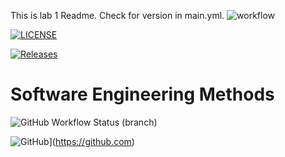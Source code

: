 This is lab 1 Readme.
Check for version in main.yml.
![workflow](https://github.com/YeminthanRiki/sem/actions/workflows/main.yml/badge.svg)

[![LICENSE](https://img.shields.io/github/license/YeminthanRiki/sem.svg?style=flat-square)](https://github.com/YeminthanRiki/sem/blob/master/LICENSE)

[![Releases](https://img.shields.io/github/release/YeminthanRiki/sem/all.svg?style=flat-square)](https://github.com/YeminthanRiki/sem/releases)

# Software Engineering Methods
![GitHub Workflow Status (branch)](https://img.shields.io/github/workflow/status/YeminthanRiki/sem/main.yml/develop?style=flat-square)

![GitHub](https://img.shields.io/badge/GitHub-Click%20Me-blue?style=flat-square&logo=github)](https://github.com)